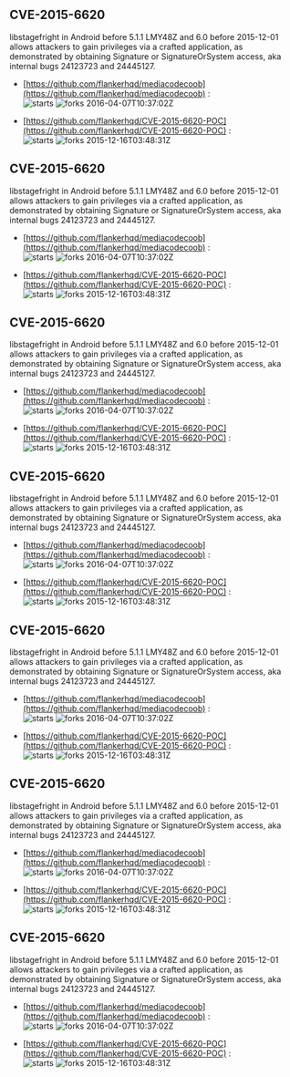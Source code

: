 ## CVE-2015-6620
 libstagefright in Android before 5.1.1 LMY48Z and 6.0 before 2015-12-01 allows attackers to gain privileges via a crafted application, as demonstrated by obtaining Signature or SignatureOrSystem access, aka internal bugs 24123723 and 24445127.

- [https://github.com/flankerhqd/mediacodecoob](https://github.com/flankerhqd/mediacodecoob) :  
![starts](https://img.shields.io/github/stars/flankerhqd/mediacodecoob.svg) 
![forks](https://img.shields.io/github/forks/flankerhqd/mediacodecoob.svg) 
2016-04-07T10:37:02Z

- [https://github.com/flankerhqd/CVE-2015-6620-POC](https://github.com/flankerhqd/CVE-2015-6620-POC) :  
![starts](https://img.shields.io/github/stars/flankerhqd/CVE-2015-6620-POC.svg) 
![forks](https://img.shields.io/github/forks/flankerhqd/CVE-2015-6620-POC.svg) 
2015-12-16T03:48:31Z

## CVE-2015-6620
 libstagefright in Android before 5.1.1 LMY48Z and 6.0 before 2015-12-01 allows attackers to gain privileges via a crafted application, as demonstrated by obtaining Signature or SignatureOrSystem access, aka internal bugs 24123723 and 24445127.

- [https://github.com/flankerhqd/mediacodecoob](https://github.com/flankerhqd/mediacodecoob) :  
![starts](https://img.shields.io/github/stars/flankerhqd/mediacodecoob.svg) 
![forks](https://img.shields.io/github/forks/flankerhqd/mediacodecoob.svg) 
2016-04-07T10:37:02Z

- [https://github.com/flankerhqd/CVE-2015-6620-POC](https://github.com/flankerhqd/CVE-2015-6620-POC) :  
![starts](https://img.shields.io/github/stars/flankerhqd/CVE-2015-6620-POC.svg) 
![forks](https://img.shields.io/github/forks/flankerhqd/CVE-2015-6620-POC.svg) 
2015-12-16T03:48:31Z

## CVE-2015-6620
 libstagefright in Android before 5.1.1 LMY48Z and 6.0 before 2015-12-01 allows attackers to gain privileges via a crafted application, as demonstrated by obtaining Signature or SignatureOrSystem access, aka internal bugs 24123723 and 24445127.

- [https://github.com/flankerhqd/mediacodecoob](https://github.com/flankerhqd/mediacodecoob) :  
![starts](https://img.shields.io/github/stars/flankerhqd/mediacodecoob.svg) 
![forks](https://img.shields.io/github/forks/flankerhqd/mediacodecoob.svg) 
2016-04-07T10:37:02Z

- [https://github.com/flankerhqd/CVE-2015-6620-POC](https://github.com/flankerhqd/CVE-2015-6620-POC) :  
![starts](https://img.shields.io/github/stars/flankerhqd/CVE-2015-6620-POC.svg) 
![forks](https://img.shields.io/github/forks/flankerhqd/CVE-2015-6620-POC.svg) 
2015-12-16T03:48:31Z

## CVE-2015-6620
 libstagefright in Android before 5.1.1 LMY48Z and 6.0 before 2015-12-01 allows attackers to gain privileges via a crafted application, as demonstrated by obtaining Signature or SignatureOrSystem access, aka internal bugs 24123723 and 24445127.

- [https://github.com/flankerhqd/mediacodecoob](https://github.com/flankerhqd/mediacodecoob) :  
![starts](https://img.shields.io/github/stars/flankerhqd/mediacodecoob.svg) 
![forks](https://img.shields.io/github/forks/flankerhqd/mediacodecoob.svg) 
2016-04-07T10:37:02Z

- [https://github.com/flankerhqd/CVE-2015-6620-POC](https://github.com/flankerhqd/CVE-2015-6620-POC) :  
![starts](https://img.shields.io/github/stars/flankerhqd/CVE-2015-6620-POC.svg) 
![forks](https://img.shields.io/github/forks/flankerhqd/CVE-2015-6620-POC.svg) 
2015-12-16T03:48:31Z

## CVE-2015-6620
 libstagefright in Android before 5.1.1 LMY48Z and 6.0 before 2015-12-01 allows attackers to gain privileges via a crafted application, as demonstrated by obtaining Signature or SignatureOrSystem access, aka internal bugs 24123723 and 24445127.

- [https://github.com/flankerhqd/mediacodecoob](https://github.com/flankerhqd/mediacodecoob) :  
![starts](https://img.shields.io/github/stars/flankerhqd/mediacodecoob.svg) 
![forks](https://img.shields.io/github/forks/flankerhqd/mediacodecoob.svg) 
2016-04-07T10:37:02Z

- [https://github.com/flankerhqd/CVE-2015-6620-POC](https://github.com/flankerhqd/CVE-2015-6620-POC) :  
![starts](https://img.shields.io/github/stars/flankerhqd/CVE-2015-6620-POC.svg) 
![forks](https://img.shields.io/github/forks/flankerhqd/CVE-2015-6620-POC.svg) 
2015-12-16T03:48:31Z

## CVE-2015-6620
 libstagefright in Android before 5.1.1 LMY48Z and 6.0 before 2015-12-01 allows attackers to gain privileges via a crafted application, as demonstrated by obtaining Signature or SignatureOrSystem access, aka internal bugs 24123723 and 24445127.

- [https://github.com/flankerhqd/mediacodecoob](https://github.com/flankerhqd/mediacodecoob) :  
![starts](https://img.shields.io/github/stars/flankerhqd/mediacodecoob.svg) 
![forks](https://img.shields.io/github/forks/flankerhqd/mediacodecoob.svg) 
2016-04-07T10:37:02Z

- [https://github.com/flankerhqd/CVE-2015-6620-POC](https://github.com/flankerhqd/CVE-2015-6620-POC) :  
![starts](https://img.shields.io/github/stars/flankerhqd/CVE-2015-6620-POC.svg) 
![forks](https://img.shields.io/github/forks/flankerhqd/CVE-2015-6620-POC.svg) 
2015-12-16T03:48:31Z

## CVE-2015-6620
 libstagefright in Android before 5.1.1 LMY48Z and 6.0 before 2015-12-01 allows attackers to gain privileges via a crafted application, as demonstrated by obtaining Signature or SignatureOrSystem access, aka internal bugs 24123723 and 24445127.

- [https://github.com/flankerhqd/mediacodecoob](https://github.com/flankerhqd/mediacodecoob) :  
![starts](https://img.shields.io/github/stars/flankerhqd/mediacodecoob.svg) 
![forks](https://img.shields.io/github/forks/flankerhqd/mediacodecoob.svg) 
2016-04-07T10:37:02Z

- [https://github.com/flankerhqd/CVE-2015-6620-POC](https://github.com/flankerhqd/CVE-2015-6620-POC) :  
![starts](https://img.shields.io/github/stars/flankerhqd/CVE-2015-6620-POC.svg) 
![forks](https://img.shields.io/github/forks/flankerhqd/CVE-2015-6620-POC.svg) 
2015-12-16T03:48:31Z


